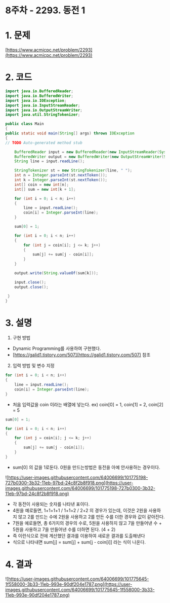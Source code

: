 # 8주차 - 2293. 동전 1

# 1. 문제

[https://www.acmicpc.net/problem/2293](https://www.acmicpc.net/problem/2293)

# 2. 코드

```java
import java.io.BufferedReader;
import java.io.BufferedWriter;
import java.io.IOException;
import java.io.InputStreamReader;
import java.io.OutputStreamWriter;
import java.util.StringTokenizer;
```

```java
public class Main
{
public static void main(String[] args) throws IOException
{
// TODO Auto-generated method stub
```

```java
	BufferedReader input = new BufferedReader(new InputStreamReader(System.in));
	BufferedWriter output = new BufferedWriter(new OutputStreamWriter(System.out));
	String line = input.readLine();

	StringTokenizer st = new StringTokenizer(line, " ");
	int n = Integer.parseInt(st.nextToken());
	int k = Integer.parseInt(st.nextToken());
	int[] coin = new int[n];
	int[] sum = new int[k + 1];

	for (int i = 0; i < n; i++)
	{
		line = input.readLine();
		coin[i] = Integer.parseInt(line);
	}

	sum[0] = 1;

	for (int i = 0; i < n; i++)
	{
		for (int j = coin[i]; j <= k; j++)
		{
			sum[j] += sum[j - coin[i]];
		}
	}

	output.write(String.valueOf(sum[k]));

	input.close();
	output.close();

 }
}
```

# 3. 설명

1. 구현 방법
- Dynamic Programming를 사용하여 구현했다.
- [https://galid1.tistory.com/507](https://galid1.tistory.com/507) 참조

2.  입력 방법 및 변수 지정

```java
for (int i = 0; i < n; i++)
{
	line = input.readLine();
	coin[i] = Integer.parseInt(line);
}

```

- 처음 입력값을 coin 이라는 배열에 넣는다. ex) coin[0] = 1, coin[1] = 2, coin[2] = 5

```java
sum[0] = 1;

for (int i = 0; i < n; i++)
{
	for (int j = coin[i]; j <= k; j++)
	{
		sum[j] += sum[j - coin[i]];
	}
}
```

- sum[0] 의 값을 1로둔다. 0원을 만드는방법은  동전을 아예 안사용하는 경우이다.

![https://user-images.githubusercontent.com/64006699/101775198-727b0300-3b32-11eb-97bd-24c8f2b8f918.png](https://user-images.githubusercontent.com/64006699/101775198-727b0300-3b32-11eb-97bd-24c8f2b8f918.png)

- 각 동전이 사용되는 숫자를 나타낸 표이다.
- 4원을 예로들면, 1+1+1+1 / 1+1+2 / 2+2 의 경우가 있는데, 이것은 2원을 사용하지 않고 2를 만드는 수에 2원을 사용하고 2를 만든 수를 더한 경우와 값이 같아진다.
- 7원을 예로들면, 총 6가지의 경우의 수로, 5원을 사용하지 않고 7을 만들어낸 수 + 5원을 사용하고 7을 만들어낸 수를 더하면 된다. (4 + 2)
- 즉 이런식으로 전에 계산했던 결과를 이용하여 새로운 결과를 도출해낸다
- 식으로 나타내면 sum[j] = sum[j] + sum[j - coin[i]] 라는 식이 나온다.

# 4. 결과

![https://user-images.githubusercontent.com/64006699/101775645-1f558000-3b33-11eb-993e-90df204e1787.png](https://user-images.githubusercontent.com/64006699/101775645-1f558000-3b33-11eb-993e-90df204e1787.png)